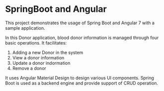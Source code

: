 # SpringBoot and Angular

This project demonstrates the usage of Spring Boot and  Angular 7 with a sample application.

In this Donor application, blood donor information is managed through four basic operations. It facilitates:

1. Adding a new Donor in the system
2. View a donor information 
3. Update a donor indormation
4. Remove a donor

It uses Angular Material Design to design various UI components. Spring Boot is used as a backend engine and provide support of CRUD operation.
